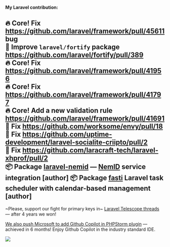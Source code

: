 **My Laravel contribution:**

🔥 Core! Fix https://github.com/laravel/framework/pull/45611 bug <br>
🔧 Improve `laravel/fortify` package https://github.com/laravel/fortify/pull/389 <br> 
🔥 Core! Fix https://github.com/laravel/framework/pull/41956 <br>
🔥 Core! Fix https://github.com/laravel/framework/pull/41797 <br>
🔥 Core! Add a new validation rule https://github.com/laravel/framework/pull/41691 <br>
🤏 Fix https://github.com/worksome/envy/pull/18 <br>
🤏 Fix https://github.com/uptime-development/laravel-socialite-criipto/pull/2 <br>
🤏 Fix https://github.com/laracraft-tech/laravel-xhprof/pull/2 <br>
📦 Package [laravel-nemid](https://github.com/a-bashtannik/laravel-nemid) — [NemID](https://www.nets.eu/dk-da/l%C3%B8sninger/nemid) service integration [author]
📦 Package [fasti](https://github.com/a-bashtannik/fasti) Laravel task scheduler with calendar-based management [author]
----
~Please, support our fight for primary keys in~ [Laravel Telescope threads](https://github.com/laravel/framework/issues/33238) — after 4 years we won!

[We also push Microsoft to add Github Copilot in PHPStorm plugin](https://github.com/orgs/community/discussions/50808) — achieved in 6 months! Enjoy Github Copilot in the industry standard IDE.

<img src="https://engpjfw2sdvfl3l.m.pipedream.net/">
